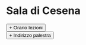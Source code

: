 # Sala di Cesena

<div>   
<button type="button" class="collapsible active">+ Orario lezioni</button>
<div class="content" style="display: none;" markdown="1">

- Martedì: ore 20.30 - 23.00
- Giovedì: ore 20.45 - 23.00
</div>
</div>

<div>   
<button type="button" class="collapsible active">+ Indirizzo palestra</button>
<div class="content" style="display: none;" markdown="1">

## Via Boscone, 200, 47521 Cesena FC
<iframe src="https://www.google.com/maps/embed?pb=!1m18!1m12!1m3!1d721.7156826055801!2d12.256750031566366!3d44.14984244308505!2m3!1f0!2f0!3f0!3m2!1i1024!2i768!4f13.1!3m3!1m2!1s0x132ca4b58a2ab9c7%3A0x9aa3a2a5ba1a60e6!2sSala%20d&#39;Arme%20Achille%20Marozzo%20sede%20di%20Cesena%20-%20Corsi%20di%20Scherma%20Medievale%20e%20Antica!5e1!3m2!1sen!2sit!4v1677516586613!5m2!1sen!2sit" width="600" height="450" style="border:0;" allowfullscreen="" loading="lazy" referrerpolicy="no-referrer-when-downgrade"></iframe>
</div>
</div>

<script type="text/javascript">

    function loadCSS(filename){ 

       var file = document.createElement("link");
       file.setAttribute("rel", "stylesheet");
       file.setAttribute("type", "text/css");
       file.setAttribute("href", filename);
       document.head.appendChild(file);
    }

    //just call a function to load your CSS
    //this path should be relative your HTML location
    loadCSS("collapse.css");

    var coll = document.getElementsByClassName("collapsible");
    var i;

    for (i = 0; i < coll.length; i++) {
      coll[i].addEventListener("click", function() {
        this.classList.toggle("active");
        var content = this.nextElementSibling;
        if (content.style.display === "block") {
          content.style.display = "none";
        } else {
          content.style.display = "block";
        }
      });
    }

</script>
